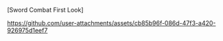 [Sword Combat First Look]


https://github.com/user-attachments/assets/cb85b96f-086d-47f3-a420-926975d1eef7


